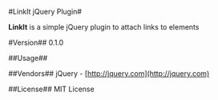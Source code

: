 #LinkIt jQuery Plugin#

**LinkIt** is a simple jQuery plugin to attach links to elements

#Version##
0.1.0

##Usage##

    

##Vendors##
jQuery - [http://jquery.com](http://jquery.com)

##License##
MIT License